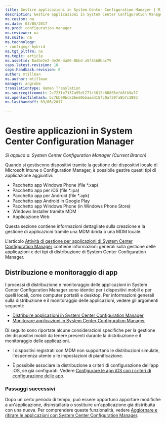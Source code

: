 ```yaml
---
title: Gestire applicazioni in System Center Configuration Manager | Microsoft Docs
description: Gestire applicazioni in System Center Configuration Manager.
ms.custom: na
ms.date: 03/05/2017
ms.prod: configuration-manager
ms.reviewer: na
ms.suite: na
ms.technology:
- configmgr-hybrid
ms.tgt_pltfrm: na
ms.topic: article
ms.assetid: 8adbe2e2-de26-4a80-8bbd-a5f34b8bac79
caps.latest.revision: 18
caps.handback.revision: 0
author: mtillman
ms.author: mtillman
manager: angrobe
translationtype: Human Translation
ms.sourcegitcommit: 2c723fe7137a95df271c3612c88805efd8fb9a77
ms.openlocfilehash: bc7bb99bc526ed0bbaaad15fc9af39fa8b7c3893
ms.lasthandoff: 03/06/2017

---
```

# <a name="manage-applications-in-system-center-configuration-manager"></a>Gestire applicazioni in System Center Configuration Manager

*Si applica a: System Center Configuration Manager (Current Branch)*

Quando si gestiscono dispositivi tramite la gestione dei dispositivi locale di Microsoft Intune o Configuration Manager, è possibile gestire questi tipi di applicazione aggiuntivi:
- Pacchetto app Windows Phone (file *.xap)
- Pacchetto app per iOS (file *.ipa)
- Pacchetto app per Android (file *.apk)
- Pacchetto app Android in Google Play
- Pacchetto app Windows Phone (in Windows Phone Store)
- Windows Installer tramite MDM
- Applicazione Web

Questa sezione contiene informazioni dettagliate sulla creazione e la gestione di applicazioni tramite una MDM ibrida o una MDM locale.

L'articolo [Attività di gestione per applicazioni di System Center Configuration Manager](../../apps/deploy-use/management-tasks-applications.md) contiene informazioni generali sulla gestione delle applicazioni e dei tipi di distribuzione di System Center Configuration Manager.

## <a name="deploying-and-monitoring-apps"></a>Distribuzione e monitoraggio di app

I processi di distribuzione e monitoraggio delle applicazioni in System Center Configuration Manager sono identici per i dispositivi mobili e per quelli locali, come computer portatili e desktop. Per informazioni generali sulla distribuzione e il monitoraggio delle applicazioni, vedere gli argomenti seguenti:

- [Distribuire applicazioni in System Center Configuration Manager](../../apps/deploy-use/deploy-applications.md)
- [Monitorare applicazioni in System Center Configuration Manager](../../apps/deploy-use/monitor-applications-from-the-console.md)

Di seguito sono riportate alcune considerazioni specifiche per la gestione dei dispositivi mobili da tenere presenti durante la distribuzione e il monitoraggio delle applicazioni.

- I dispositivi registrati con MDM non supportano le distribuzioni simulate, l'esperienza utente o le impostazioni di pianificazione.

- È possibile associare la distribuzione a criteri di configurazione dell'app iOS, se già configurati. Vedere [Configurare le app iOS con i criteri di configurazione delle app](configure-ios-apps-with-app-configuration-policies.md).

### <a name="next-steps"></a>Passaggi successivi

Dopo un certo periodo di tempo, può essere opportuno apportare modifiche a un'applicazione, disinstallarla o sostituire un'applicazione già distribuita con una nuova. Per comprendere queste funzionalità, vedere [Aggiornare e ritirare le applicazioni con System Center Configuration Manager](../../apps/deploy-use/update-and-retire-applications.md).

